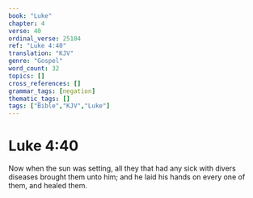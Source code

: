 ```yaml
---
book: "Luke"
chapter: 4
verse: 40
ordinal_verse: 25104
ref: "Luke 4:40"
translation: "KJV"
genre: "Gospel"
word_count: 32
topics: []
cross_references: []
grammar_tags: [negation]
thematic_tags: []
tags: ["Bible","KJV","Luke"]
---
```


# Luke 4:40

Now when the sun was setting, all they that had any sick with divers diseases brought them unto him; and he laid his hands on every one of them, and healed them.
